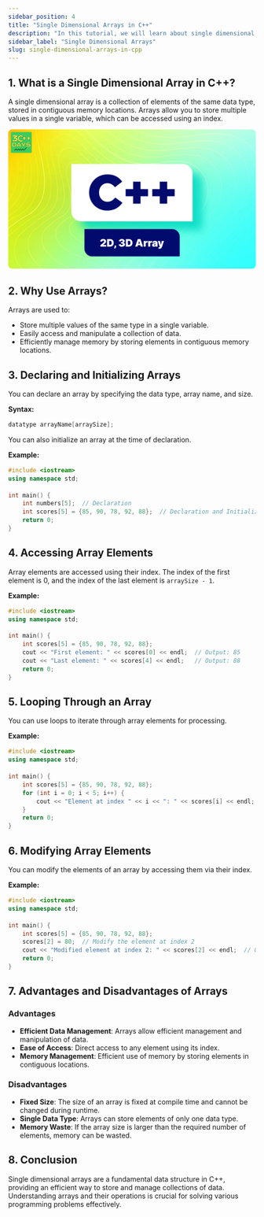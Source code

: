 ```yaml
---
sidebar_position: 4
title: "Single Dimensional Arrays in C++"
description: "In this tutorial, we will learn about single dimensional arrays in C++ with the help of examples. Arrays are used to store multiple values in a single variable."
sidebar_label: "Single Dimensional Arrays"
slug: single-dimensional-arrays-in-cpp
---
```


## 1. What is a Single Dimensional Array in C++?

A single dimensional array is a collection of elements of the same data type, stored in contiguous memory locations. Arrays allow you to store multiple values in a single variable, which can be accessed using an index.

![Single Dimensional Array in C++](../../static/img/day-10/singledimensional-array.png)

## 2. Why Use Arrays?

Arrays are used to:
- Store multiple values of the same type in a single variable.
- Easily access and manipulate a collection of data.
- Efficiently manage memory by storing elements in contiguous memory locations.

## 3. Declaring and Initializing Arrays

You can declare an array by specifying the data type, array name, and size.

**Syntax:**

```cpp
datatype arrayName[arraySize];
```

You can also initialize an array at the time of declaration.

**Example:**

```cpp
#include <iostream>
using namespace std;

int main() {
    int numbers[5];  // Declaration
    int scores[5] = {85, 90, 78, 92, 88};  // Declaration and Initialization
    return 0;
}
```

## 4. Accessing Array Elements

Array elements are accessed using their index. The index of the first element is 0, and the index of the last element is `arraySize - 1`.

**Example:**

```cpp
#include <iostream>
using namespace std;

int main() {
    int scores[5] = {85, 90, 78, 92, 88};
    cout << "First element: " << scores[0] << endl;  // Output: 85
    cout << "Last element: " << scores[4] << endl;   // Output: 88
    return 0;
}
```

## 5. Looping Through an Array

You can use loops to iterate through array elements for processing.

**Example:**

```cpp
#include <iostream>
using namespace std;

int main() {
    int scores[5] = {85, 90, 78, 92, 88};
    for (int i = 0; i < 5; i++) {
        cout << "Element at index " << i << ": " << scores[i] << endl;
    }
    return 0;
}
```

## 6. Modifying Array Elements

You can modify the elements of an array by accessing them via their index.

**Example:**

```cpp
#include <iostream>
using namespace std;

int main() {
    int scores[5] = {85, 90, 78, 92, 88};
    scores[2] = 80;  // Modify the element at index 2
    cout << "Modified element at index 2: " << scores[2] << endl;  // Output: 80
    return 0;
}
```

## 7. Advantages and Disadvantages of Arrays

### Advantages
- **Efficient Data Management**: Arrays allow efficient management and manipulation of data.
- **Ease of Access**: Direct access to any element using its index.
- **Memory Management**: Efficient use of memory by storing elements in contiguous locations.

### Disadvantages
- **Fixed Size**: The size of an array is fixed at compile time and cannot be changed during runtime.
- **Single Data Type**: Arrays can store elements of only one data type.
- **Memory Waste**: If the array size is larger than the required number of elements, memory can be wasted.

## 8. Conclusion

Single dimensional arrays are a fundamental data structure in C++, providing an efficient way to store and manage collections of data. Understanding arrays and their operations is crucial for solving various programming problems effectively.